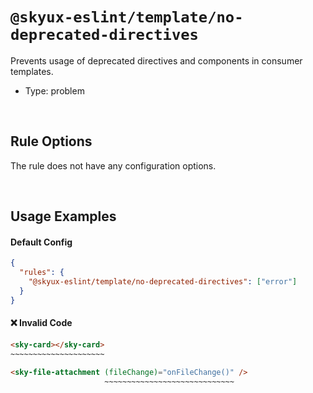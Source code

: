# `@skyux-eslint/template/no-deprecated-directives`

Prevents usage of deprecated directives and components in consumer templates.

- Type: problem

<br>

## Rule Options

The rule does not have any configuration options.

<br>

## Usage Examples

#### Default Config

```json
{
  "rules": {
    "@skyux-eslint/template/no-deprecated-directives": ["error"]
  }
}
```

#### ❌ Invalid Code

```html
<sky-card></sky-card>
~~~~~~~~~~~~~~~~~~~~~
```

```html
<sky-file-attachment (fileChange)="onFileChange()" />
                     ~~~~~~~~~~~~~~~~~~~~~~~~~~~~~
```
